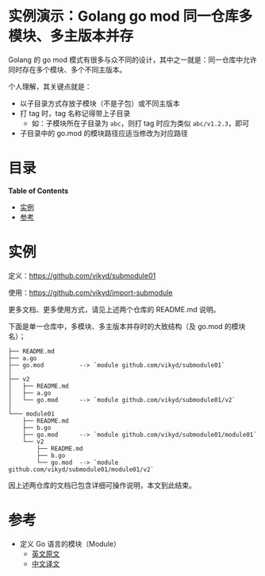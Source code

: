 # 实例演示：Golang go mod 同一仓库多模块、多主版本并存

Golang 的 go mod 模式有很多与众不同的设计，其中之一就是：同一仓库中允许同时存在多个模块、多个不同主版本。

个人理解，其关键点就是：

- 以子目录方式存放子模块（不是子包）或不同主版本
- 打 tag 时，tag 名称记得带上子目录
  - 如：子模块所在子目录为 `abc`，则打 tag 时应为类似 `abc/v1.2.3`，即可
- 子目录中的 go.mod 的模块路径应适当修改为对应路径

# 目录

<!-- START doctoc generated TOC please keep comment here to allow auto update -->
<!-- DON'T EDIT THIS SECTION, INSTEAD RE-RUN doctoc TO UPDATE -->
**Table of Contents**

- [实例](#%E5%AE%9E%E4%BE%8B)
- [参考](#%E5%8F%82%E8%80%83)

<!-- END doctoc generated TOC please keep comment here to allow auto update -->

# 实例

定义：https://github.com/vikyd/submodule01

使用：https://github.com/vikyd/import-submodule

更多文档、更多使用方式，请见上述两个仓库的 README.md 说明。

下面是单一仓库中，多模块、多主版本并存时的大致结构（及 go.mod 的模块名）；

```
├── README.md
├── a.go
├── go.mod          --> `module github.com/vikyd/submodule01`
│
├── v2
│   ├── README.md
│   ├── a.go
│   └── go.mod      --> `module github.com/vikyd/submodule01/v2`
│
└─── module01
    ├── README.md
    ├── b.go
    ├── go.mod      --> `module github.com/vikyd/submodule01/module01`
    └── v2
        ├── README.md
        ├── b.go
        └── go.mod  --> `module github.com/vikyd/submodule01/module01/v2`
```

因上述两仓库的文档已包含详细可操作说明，本文到此结束。

# 参考

- 定义 Go 语言的模块（Module）
  - [英文原文](https://research.swtch.com/vgo-module)
  - [中文译文](https://github.com/vikyd/note/blob/master/go_and_versioning/defining_go_modules.md)
